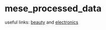 # mese_processed_data

useful links: [beauty](https://drive.google.com/file/d/1ldL0Az5Xc3m9MvU_xT-kh7SAaXubFLQI/view?usp=sharing)
and [electronics](https://drive.google.com/file/d/1-rB2XLau3LYwkBTYCmB1YMgLcKbwD0Bk/view?usp=sharing)
